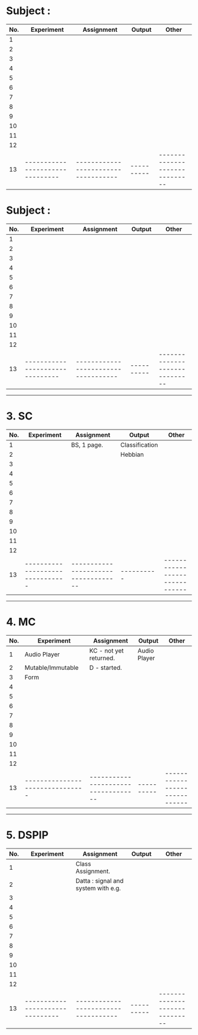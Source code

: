 # Subject : 

No.      | Experiment 	      		| Assignment 		  	   | Output  | Other  		              |
-------| -------------------------------| ---------------------------------| ------- | -------------------------------|
1      | | |  |
2      | | | |
3      | | |  |
4      | | |  |
5      | | | |
6      | | | |
7      | | | |
8      | | | |
9      | | | |
10     | | | |
11     | | | |
12     | | | |
13     |-------------------------------|-----------------------------------|----------|------------------------------|

# Subject : 

No.      | Experiment 	      		| Assignment 		  	   | Output  | Other  		              |
-------| -------------------------------| ---------------------------------| ------- | -------------------------------|
1      | | |
2      | | |
3      |  | |
4      | | | |
5      | | | |
6      | | | |
7      | | | |
8      | | | |
9      | | | |
10     | | | |
11     | | | |
12     | | | |
13     |-------------------------------|-----------------------------------|----------|------------------------------|

------------

# 3. SC

No.      | Experiment 	      		| Assignment 		  	   | Output  | Other  		              |
-------| -------------------------------| ---------------------------------| ------- | -------------------------------|
1      | | BS, 1 page. | Classification |
2      | | | Hebbian |
3      | | | |
4      | | | |
5      | | | |
6      | | | |
7      | | | |
8      | | | |
9      | | | |
10     | | | |
11     | | | |
12     | | | |
13     |-------------------------------|-----------------------------------|----------|------------------------------|
------------

# 4. MC

No.      | Experiment 	      		| Assignment 		  	   | Output  | Other  		              |
-------| -------------------------------| ---------------------------------| ------- | -------------------------------|
1      | Audio Player | KC - not yet returned. | Audio Player |
2      | Mutable/Immutable | D - started.  | | 
3      | Form | | |
4      | | | |
5      | | | |
6      | | | |
7      | | | |
8      | | | |
9      | | | |
10     | | | |
11     | | | |
12     | | | |
13     |-------------------------------|-----------------------------------|----------|------------------------------|

------------

# 5. DSPIP

No.      | Experiment 	      		| Assignment 		  	   | Output  | Other  		              |
-------| -------------------------------| ---------------------------------| ------- | -------------------------------|
1      | | Class Assignment. | |
2      | | Datta : signal and system with e.g. | |
3      | | | |
4      | | | |
5      | | | |
6      | | | |
7      | | | |
8      | | | |
9      | | | |
10     | | | |
11     | | | |
12     | | | |
13     |-------------------------------|-----------------------------------|----------|------------------------------|

